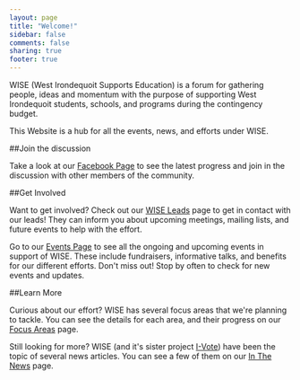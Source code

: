 ```yaml
---
layout: page
title: "Welcome!"
sidebar: false
comments: false
sharing: true
footer: true
---
```


WISE (West Irondequoit Supports Education) is a forum for gathering people, ideas and momentum with the purpose of supporting West Irondequoit students, schools, and programs during the contingency budget.    
  
This Website is a hub for all the events, news, and efforts under WISE.

##Join the discussion

Take a look at our <a href="https://www.facebook.com/groups/536204913172418/">Facebook Page</a> to see the latest progress and join in the discussion with other members of the community.    

##Get Involved

Want to get involved? Check out our <a href="/leads/">WISE Leads</a> page to get in contact with our leads! 
They can inform you about upcoming meetings, mailing lists, and future events to help with the effort.    
  
Go to our <a href="/events/">Events Page</a> to see all the ongoing and upcoming events in support of WISE. These include fundraisers, informative talks, and benefits for our different efforts. Don't miss out! Stop by often to check for new events and updates.  

##Learn More

Curious about our effort? WISE has several focus areas that we're planning to tackle. You can see the details for each area, and their progress on our <a href="/focus/">Focus Areas</a> page.  
  
Still looking for more? WISE (and it's sister project <a href="https://www.facebook.com/groups/565181876935273/">I-Vote</a>) have been the topic of several news articles. You can see a few of them on our <a href="/press/">In The News</a> page.
